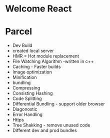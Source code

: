 # Welcome React

# Parcel

- Dev Build
- created local server
- HMR = Hot module replacement
- File Watching Algorithm -written in c++
- Caching - Faster builds
- Image optimization
- Minification
- bundling
- Compressing
- Consisting Hashing
- Code Splitting
- Differential Bundling - support older browser
- Diagonostic
- Error Handling
- Https
- Tree Shakking - remove unused code
- Different dev and prod bundles

